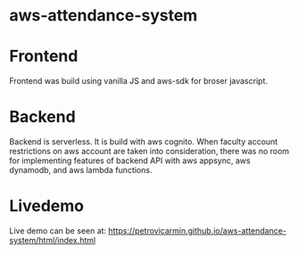 # aws-attendance-system
# Frontend
Frontend was build using vanilla JS and aws-sdk for broser javascript.

# Backend 
Backend is serverless. It is build with aws cognito.
When faculty account restrictions on aws account are taken into consideration, there was no room for implementing features of backend API with
aws appsync, aws dynamodb, and aws lambda functions.

# Livedemo
Live demo can be seen at: https://petrovicarmin.github.io/aws-attendance-system/html/index.html
